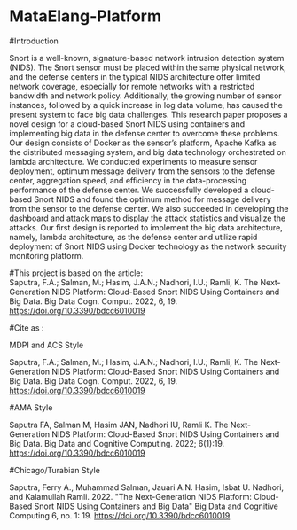 


# MataElang-Platform
#Introduction

Snort is a well-known, signature-based network intrusion detection system (NIDS). The Snort sensor must be placed within the same physical network, and the defense centers in the typical NIDS architecture offer limited network coverage, especially for remote networks with a restricted bandwidth and network policy. Additionally, the growing number of sensor instances, followed by a quick increase in log data volume, has caused the present system to face big data challenges. This research paper proposes a novel design for a cloud-based Snort NIDS using containers and implementing big data in the defense center to overcome these problems. Our design consists of Docker as the sensor’s platform, Apache Kafka as the distributed messaging system, and big data technology orchestrated on lambda architecture. We conducted experiments to measure sensor deployment, optimum message delivery from the sensors to the defense center, aggregation speed, and efficiency in the data-processing performance of the defense center. We successfully developed a cloud-based Snort NIDS and found the optimum method for message delivery from the sensor to the defense center. We also succeeded in developing the dashboard and attack maps to display the attack statistics and visualize the attacks. Our first design is reported to implement the big data architecture, namely, lambda architecture, as the defense center and utilize rapid deployment of Snort NIDS using Docker technology as the network security monitoring platform.


#This project is based on the article: </br>
Saputra, F.A.; Salman, M.; Hasim, J.A.N.; Nadhori, I.U.; Ramli, K. The Next-Generation NIDS Platform: Cloud-Based Snort NIDS Using Containers and Big Data. Big Data Cogn. Comput. 2022, 6, 19. https://doi.org/10.3390/bdcc6010019

#Cite as :

MDPI and ACS Style

Saputra, F.A.; Salman, M.; Hasim, J.A.N.; Nadhori, I.U.; Ramli, K. The Next-Generation NIDS Platform: Cloud-Based Snort NIDS Using Containers and Big Data. Big Data Cogn. Comput. 2022, 6, 19. https://doi.org/10.3390/bdcc6010019

#AMA Style

Saputra FA, Salman M, Hasim JAN, Nadhori IU, Ramli K. The Next-Generation NIDS Platform: Cloud-Based Snort NIDS Using Containers and Big Data. Big Data and Cognitive Computing. 2022; 6(1):19. https://doi.org/10.3390/bdcc6010019

#Chicago/Turabian Style

Saputra, Ferry A., Muhammad Salman, Jauari A.N. Hasim, Isbat U. Nadhori, and Kalamullah Ramli. 2022. "The Next-Generation NIDS Platform: Cloud-Based Snort NIDS Using Containers and Big Data" Big Data and Cognitive Computing 6, no. 1: 19. https://doi.org/10.3390/bdcc6010019
